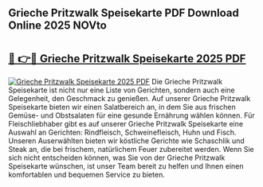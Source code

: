 ## Grieche Pritzwalk Speisekarte PDF Download Online 2025 NOVto

# <h2><a href="http://gcb2zu.nevu.top/?p=Grieche+Pritzwalk+Speisekarte">🔗 👉🔴 Grieche Pritzwalk Speisekarte 2025 PDF</a></h2>

[![Grieche Pritzwalk Speisekarte 2025 PDF](https://i.imgur.com/dBaPXMq.png)](http://gcb2zu.nevu.top/?p=Grieche+Pritzwalk+Speisekarte)
Die Grieche Pritzwalk Speisekarte ist nicht nur eine Liste von Gerichten, sondern auch eine Gelegenheit, den Geschmack zu genießen. Auf unserer Grieche Pritzwalk Speisekarte bieten wir einen Salatbereich an, in dem Sie aus frischen Gemüse- und Obstsalaten für eine gesunde Ernährung wählen können. Für Fleischliebhaber gibt es auf unserer Grieche Pritzwalk Speisekarte eine Auswahl an Gerichten: Rindfleisch, Schweinefleisch, Huhn und Fisch. Unseren Auserwählten bieten wir köstliche Gerichte wie Schaschlik und Steak an, die bei frischem, natürlichem Feuer zubereitet werden. Wenn Sie sich nicht entscheiden können, was Sie von der Grieche Pritzwalk Speisekarte wünschen, ist unser Team bereit zu helfen und Ihnen einen komfortablen und bequemen Service zu bieten.
